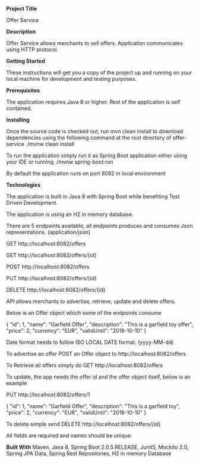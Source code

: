 **Project Title**

Offer Service

**Description**

Offer Service allows merchants to sell offers. Application communicates using HTTP protocol.

**Getting Started**

These instructions will get you a copy of the project up and running on your local machine for development and testing purposes.


**Prerequisites**

The application requires Java 8 or higher. Rest of the application is self contained. 

**Installing**

Once the source code is checked out, run mvn clean install to download dependencies using the following command at the root directory of offer-service
./mvnw clean install

To run the application simply run it as Spring Boot application either using your IDE or running 
./mvnw spring-boot:run

By default the application runs on port 8082 in local environment

**Technologies**

The application is built in Java 8 with Spring Boot while benefiting Test Driven Development.

The application is using an H2 in memory database.

There are 5 endpoints available, all endpoints produces and consumes Json representations. (application/json) 

GET http://localhost:8082/offers

GET http://localhost:8082/offers/{id}

POST http://localhost:8082/offers

PUT http://localhost:8082/offers/{id}

DELETE http://localhost:8082/offers/{id}

API allows merchants to advertise, retrieve, update and delete offers.

Below is an Offer object which some of the endpoints consume

{
  "id": 1,
  "name": "Garfield Offer",
  "description": "This is a garfield toy offer",
  "price": 2,
  "currency": "EUR",
  "validUntil": "2018-10-10"
}

Date format needs to follow ISO LOCAL DATE format. (yyyy-MM-dd)

To advertise an offer POST an Offer object to http://localhost:8082/offers

To Retrieve all offers simply do GET http://localhost:8082/offers

To update, the app needs the offer id and the offer object itself, below is an example

PUT http://localhost:8082/offers/1

{
  "id": 1,
  "name": "Garfield Offer",
  "description": "This is a garfield toy",
  "price": 2,
  "currency": "EUR",
  "validUntil": "2018-10-10"
}

To delete simple send 
DELETE http://localhost:8082/offers/{id}

All fields are required and names should be unique.

**Built With**
Maven, 
Java 8,
Spring Boot 2.0.5.RELEASE,
Junit5,
Mockito 2.0,
Spring JPA Data,
Spring Rest Repositories,
H2 in memory Database
